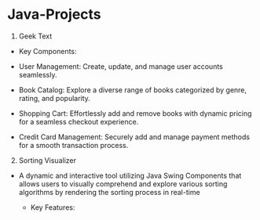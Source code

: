 # Java-Projects

1. Geek Text
  - Key Components:

   - User Management: Create, update, and manage user accounts seamlessly.
   - Book Catalog: Explore a diverse range of books categorized by genre, rating, and popularity.
   - Shopping Cart: Effortlessly add and remove books with dynamic pricing for a seamless checkout experience.
   - Credit Card Management: Securely add and manage payment methods for a smooth transaction process.

2. Sorting Visualizer
  - A dynamic and interactive tool utilizing Java Swing Components that allows users to visually comprehend and explore various sorting algorithms by rendering the sorting process in real-time
    
    * Key Features:
  
     
      
  
